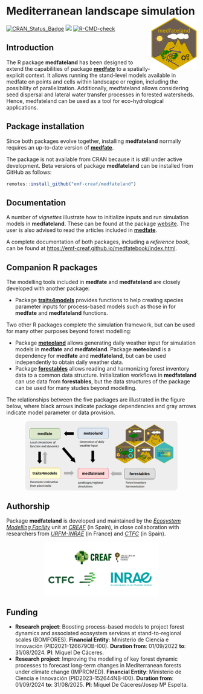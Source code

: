 
# Mediterranean landscape simulation <a href="https://emf-creaf.github.io/medfateland/"><img src="man/figures/logo.png" align="right" height="139" alt="medfateland website" /></a>

[![CRAN_Status_Badge](http://www.r-pkg.org/badges/version/medfateland)](https://cran.r-project.org/package=medfateland)
[![](https://cranlogs.r-pkg.org/badges/medfateland)](https://cran.rstudio.com/web/packages/medfateland/index.html)
[![R-CMD-check](https://github.com/emf-creaf/medfateland/actions/workflows/R-CMD-check.yaml/badge.svg)](https://github.com/emf-creaf/medfateland/actions)

## Introduction

The R package **medfateland** has been designed to extend the
capabilities of package
[**medfate**](https://emf-creaf.github.io/medfate/) to a
spatially-explicit context. It allows running the stand-level models
available in medfate on points and cells within landscape or region,
including the possibility of parallelization. Additionally, medfateland
allows considering seed dispersal and lateral water transfer processes
in forested watersheds. Hence, medfateland can be used as a tool for
eco-hydrological applications.

## Package installation

Since both packages evolve together, installing **medfateland** normally
requires an up-to-date version of
[**medfate**](https://emf-creaf.github.io/medfate/).

The package is not available from CRAN because it is still under active
development. Beta versions of package **medfateland** can be installed
from GitHub as follows:

``` r
remotes::install_github("emf-creaf/medfateland")
```

## Documentation

A number of *vignettes* illustrate how to initialize inputs and run
simulation models in **medfateland**. These can be found at the package
[website](https://emf-creaf.github.io/medfateland/). The user is also
advised to read the articles included in
[**medfate**](https://emf-creaf.github.io/medfate/).

A complete documentation of both packages, including a *reference book*,
can be found at <https://emf-creaf.github.io/medfatebook/index.html>.

## Companion R packages

The modelling tools included in **medfate** and **medfateland** are
closely developed with another package:

- Package [**traits4models**](https://emf-creaf.github.io/traits4models)
  provides functions to help creating species parameter inputs for
  process-based models such as those in for **medfate** and
  **medfateland** functions.

Two other R packages complete the simulation framework, but can be used
for many other purposes beyond forest modelling:

- Package [**meteoland**](https://emf-creaf.github.io/meteoland) allows
  generating daily weather input for simulation models in **medfate**
  and **medfateland**. Package **meteoland** is a dependency for
  **medfate** and **medfateland**, but can be used independently to
  obtain daily weather data.
- Package [**forestables**](https://emf-creaf.github.io/forestables)
  allows reading and harmonizing forest inventory data to a common data
  structure. Initialization workflows in **medfateland** can use data
  from **forestables**, but the data structures of the package can be
  used for many studies beyond modelling.

The relationships between the five packages are illustrated in the
figure below, where black arrows indicate package dependencies and gray
arrows indicate model parameter or data provision.

<img src="man/figures/packages.png" width="80%" style="display: block; margin: auto;" />

## Authorship

Package **medfateland** is developed and maintained by the [*Ecosystem
Modelling Facility*](https://emf.creaf.cat) unit at
[*CREAF*](https://www.creaf.cat/) (in Spain), in close collaboration
with researchers from
[*URFM-INRAE*](https://www6.paca.inrae.fr/ecologie_des_forets_mediterraneennes/)
(in France) and [*CTFC*](https://www.ctfc.cat/) (in Spain).

<img src="man/figures/institution_logos.png" width="60%" style="display: block; margin: auto;" />

## Funding

- **Research project**: Boosting process-based models to project forest
  dynamics and associated ecosystem services at stand-to-regional scales
  (BOMFORES). **Financial Entity**: Ministerio de Ciencia e Innovación
  (PID2021-126679OB-I00). **Duration from**: 01/09/2022 **to**:
  31/08/2024. **PI**: Miquel De Cáceres.
- **Research project**: Improving the modelling of key forest dynamic
  processes to forecast long-term changes in Mediterranean forests under
  climate change (IMPROMED). **Financial Entity**: Ministerio de Ciencia
  e Innovación (PID2023-152644NB-I00). **Duration from**: 01/09/2024
  **to**: 31/08/2025. **PI**: Miquel De Cáceres/Josep Mª Espelta.
